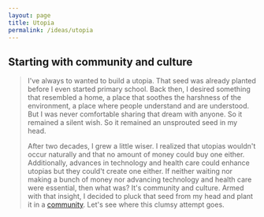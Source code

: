 ```yaml
---
layout: page
title: Utopia
permalink: /ideas/utopia
---
```


## Starting with community and culture

> I've always to wanted to build a utopia. That seed was already planted before I even started primary school. Back then, I desired something that resembled a home, a place that soothes the harshness of the environment, a place where people understand and are understood. But I was never comfortable sharing that dream with anyone. So it remained a silent wish. So it remained an unsprouted seed in my head.
>
> After two decades, I grew a little wiser. I realized that utopias wouldn't occur naturally and that no amount of money could buy one either. Additionally, advances in technology and health care could enhance utopias but they could't create one either. If neither waiting nor making a bunch of money nor advancing technology and health care were essential, then what was? It's community and culture. Armed with that insight, I decided to pluck that seed from my head and plant it in a [community](https://discord.gg/bwCAcYf2ZF). Let's see where this clumsy attempt goes.


<!-- Control variation in key variables.

Necessities.

Food security. Access to nutritious food. Concerns with choice.

Energy

Healthcare

Mobility. Vehicles.

Connection

Building design. Public spaces

Wealth

Education -->


